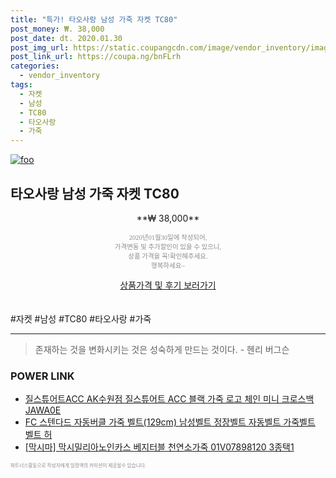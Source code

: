 ```yaml
--- 
title: "특가! 타오사랑 남성 가죽 자켓 TC80" 
post_money: ₩. 38,000 
post_date: dt. 2020.01.30 
post_img_url: https://static.coupangcdn.com/image/vendor_inventory/images/2019/01/15/16/9/a72f5b20-e130-4d1e-a487-a9f5186c277a.jpg 
post_link_url: https://coupa.ng/bnFLrh 
categories: 
  - vendor_inventory 
tags: 
  - 자켓 
  - 남성 
  - TC80 
  - 타오사랑 
  - 가죽 
--- 
```

[![foo](https://static.coupangcdn.com/image/vendor_inventory/images/2019/01/15/16/9/a72f5b20-e130-4d1e-a487-a9f5186c277a.jpg)](https://coupa.ng/bnFLrh) 

## 타오사랑 남성 가죽 자켓 TC80 
<p style="text-align: center;">**₩ 38,000**</p> 
<p style="text-align: center;"><span style="color: #898c8f; font-family: Georgia,Times,serif; font-size: 0.75em;">2020년01월30일에 작성되어, <br>가격변동 및 추가할인이 있을 수 있으니,<br> 상품 가격을 꼭!확인해주세요.<br>행복하세요~</span> 
</p>	 
<div markdown="0" style="text-align: center;"><a href="https://coupa.ng/bnFLrh" class="btn btn--success">상품가격 및 후기 보러가기</a></div> 
<br><br> 
  #자켓 #남성 #TC80 #타오사랑 #가죽 
<hr> 

> 존재하는 것을 변화시키는 것은 성숙하게 만드는 것이다. - 헨리 버그슨 


### POWER LINK

* <a href="https://blog.naver.com/fasyy4321/221783997298" target="_blank">질스튜어트ACC AK수원점 질스튜어트 ACC 블랙 가죽 로고 체인 미니 크로스백JAWA0E</a>
* <a href="https://blog.naver.com/fasyy4321/221786454145" target="_blank">FC 스텐다드 자동버클 가죽 벨트(129cm) 남성벨트 정장벨트 자동벨트 가죽벨트 벨트 허</a>
* <a href="https://blog.naver.com/sakai111/221781628687" target="_blank">[막시마] 막시밀리아노인카스 베지터블 천연소가죽 01V07898120 3종택1</a>

<span style="color: #898c8f; font-family: Georgia,Times,serif; font-size: 0.55em;">파트너스활동으로 작성자에게 일정액의 커미션이 제공될수 있습니다.</span> 
